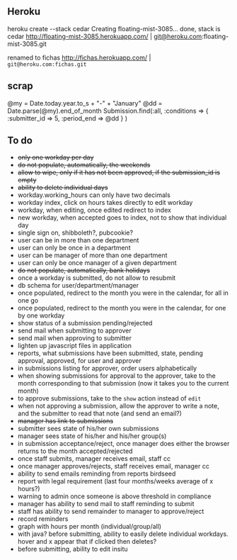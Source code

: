 ## Heroku ##
heroku create --stack cedar
Creating floating-mist-3085... done, stack is cedar
http://floating-mist-3085.herokuapp.com/ | git@heroku.com:floating-mist-3085.git

renamed to fichas
http://fichas.herokuapp.com/ | `git@heroku.com:fichas.git`

## scrap
@my = Date.today.year.to_s + "-" + "January"
@dd = Date.parse(@my).end_of_month
Submission.find(:all, :conditions => { :submitter_id => 5, :period_end => @dd } )

## To do ##
* ~~only one workday per day~~
* ~~do not populate, automatically, the weekends~~
* ~~allow to wipe, only if it has not been approved, if the submission_id is empty~~
* ~~ability to delete individual days~~
* workday.working_hours can only have two decimals
* workday index, click on hours takes directly to edit workday
* workday, when editing, once edited redirect to index
* new workday, when accepted goes to index, not to show that individual day
* single sign on, shibboleth?, pubcookie?
* user can be in more than one department
* user can only be once in a department
* user can be manager of more than one department
* user can only be once manager of a given department
* ~~do not populate, automatically, bank holidays~~
* once a workday is submitted, do not allow to resubmit
* db schema for user/department/manager
* once populated, redirect to the month you were in the calendar, for all in one go
* once populated, redirect to the month you were in the calendar, for one by one workday
* show status of a submission pending/rejected
* send mail when submitting to approver
* send mail when approving to submitter
* lighten up javascript files in application
* reports, what submissions have been submitted, state, pending approval, approved, for user and approver
* in submissions listing for approver, order users alphabetically
* when showing submissions for approval to the approver, take to the month corresponding to that submission (now it takes you to the current month)
* to approve submissions, take to the `show` action instead of `edit`
* when not approving a submission, allow the approver to write a note, and the submitter to read that note (and send an email?)
* ~~manager has link to submissions~~
* submitter sees state of his/her own submissions
* manager sees state of his/her and his/her group(s)
* in submission acceptance/reject, once manager does either the browser returns to the month accepted/rejected
* once staff submits, manager receives email, staff cc
* once manager approves/rejects, staff receives email, manager cc
* ability to send emails reminding from reports birdseed
* report with legal requirement (last four months/weeks average of x hours?)
* warning to admin once someone is above threshold in compliance
* manager has ability to send mail to staff reminding to submit
* staff has ability to send remainder to manager to approve/reject
* record reminders
* graph with hours per month (individual/group/all)
* with java? before submitting, ability to easily delete individual workdays. hover and x appear that if clicked then deletes?
* before submitting, ability to edit insitu
